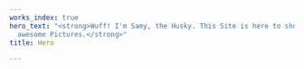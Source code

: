 ```yaml
---
works_index: true
hero_text: "<strong>Wuff! I'm Samy, the Husky. This Site is here to show all of my
  awesome Pictures.</strong>"
title: Hero

---
```

<Hero :text="$page.frontmatter.hero_text" />
<WorksList />